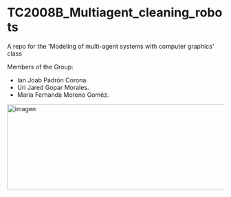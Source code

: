 # TC2008B_Multiagent_cleaning_robots
A repo for the 'Modeling of multi-agent systems with computer graphics' class

Members of the Group:
- Ian Joab Padrón Corona.
- Uri Jared Gopar Morales.
- María Fernanda Moreno Goméz.

<img src="https://hips.hearstapps.com/hmg-prod/images/pia23764-orig-1596114131.jpg" alt="imagen" align="center" width="800" height="200">
